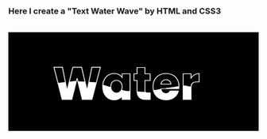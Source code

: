 <h3>Here I create a "Text Water Wave" by HTML and CSS3</h3><br/>

<img src="Water animation by css3.jpg">